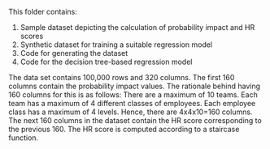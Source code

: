 This folder contains:
1. Sample dataset depicting the calculation of probability impact and HR scores
2. Synthetic dataset for training a suitable regression model
3. Code for generating the dataset
4. Code for the decision tree-based regression model 

The data set contains 100,000 rows and 320 columns. The first 160 columns contain the probability impact values. The rationale behind having 160 columns for this is as follows:
There are a maximum of 10 teams. Each team has a maximum of 4 different classes of employees. Each employee class has a maximum of 4 levels. Hence, there are 4x4x10=160 columns.
The next 160 columns in the dataset contain the HR score corresponding to the previous 160. The HR score is computed according to a staircase function.
